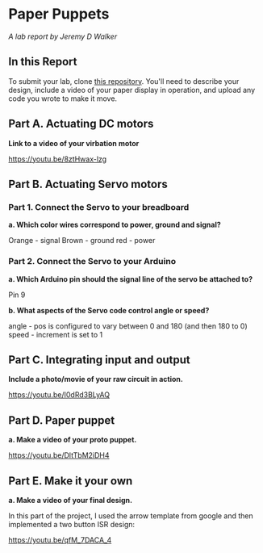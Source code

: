 # Paper Puppets

*A lab report by Jeremy D Walker*

## In this Report

To submit your lab, clone [this repository](https://github.com/FAR-Lab/IDD-Fa18-Lab4). You'll need to describe your design, include a video of your paper display in operation, and upload any code you wrote to make it move.

## Part A. Actuating DC motors

**Link to a video of your virbation motor**

https://youtu.be/8ztHwax-lzg

## Part B. Actuating Servo motors

### Part 1. Connect the Servo to your breadboard

**a. Which color wires correspond to power, ground and signal?**

Orange - signal
Brown - ground
red - power

### Part 2. Connect the Servo to your Arduino

**a. Which Arduino pin should the signal line of the servo be attached to?**

Pin 9

**b. What aspects of the Servo code control angle or speed?**

angle - pos is configured to vary between 0 and 180 (and then 180 to 0)
speed - increment is set to 1

## Part C. Integrating input and output

**Include a photo/movie of your raw circuit in action.**

https://youtu.be/I0dRd3BLyAQ

## Part D. Paper puppet

**a. Make a video of your proto puppet.**

https://youtu.be/DltTbM2iDH4

## Part E. Make it your own

**a. Make a video of your final design.**

In this part of the project, I used the arrow template from google and then implemented a two button ISR design:

https://youtu.be/qfM_7DACA_4
